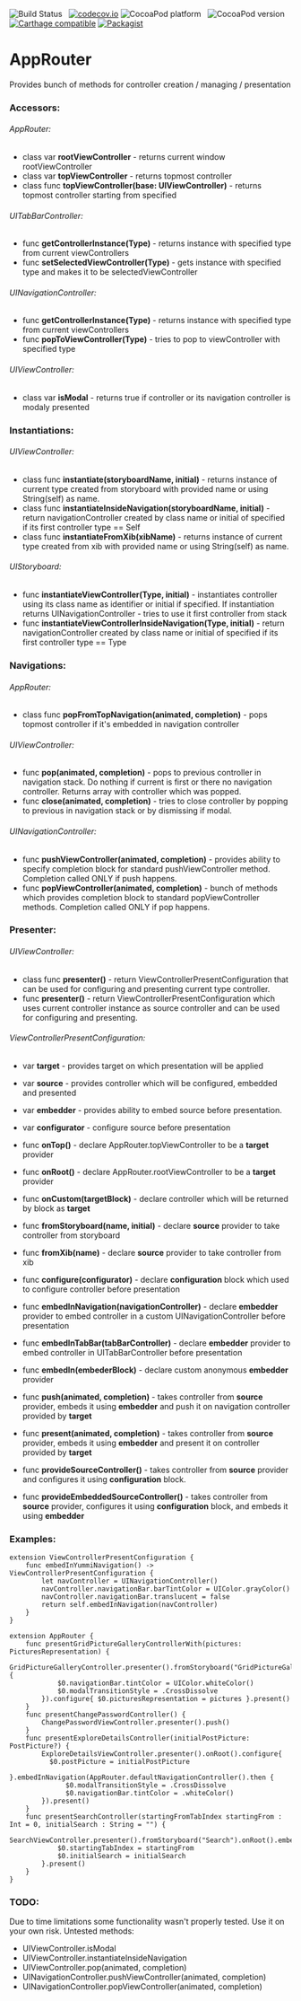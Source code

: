 ![Build Status](https://travis-ci.org/sinarionn/AppRouter.svg?branch=master) &nbsp;
[![codecov.io](http://codecov.io/github/sinarionn/AppRouter/coverage.svg?branch=master)](http://codecov.io/github/sinarionn/AppRouter?branch=master)
![CocoaPod platform](https://cocoapod-badges.herokuapp.com/p/AppRouter/badge.png) &nbsp;
![CocoaPod version](https://cocoapod-badges.herokuapp.com/v/AppRouter/badge.png) &nbsp;
[![Carthage compatible](https://img.shields.io/badge/Carthage-compatible-brightgreen.svg)](https://github.com/Carthage/Carthage)
[![Packagist](https://img.shields.io/badge/license-MIT-blue.svg)]()

# AppRouter
Provides bunch of methods for controller creation / managing / presentation

### Accessors:
###### AppRouter:
- class var **rootViewController** - returns current window rootViewController
- class var **topViewController** - returns topmost controller
- class func **topViewController(**base: UIViewController**)** - returns topmost controller starting from specified

###### UITabBarController:
- func **getControllerInstance(**Type**)** - returns instance with specified type from current viewControllers
- func **setSelectedViewController(**Type**)** - gets instance with specified type and makes it to be selectedViewController

###### UINavigationController:
- func **getControllerInstance(**Type**)** - returns instance with specified type from current viewControllers
- func **popToViewController(**Type**)** - tries to pop to viewController with specified type

###### UIViewController:
- class var **isModal** - returns true if controller or its navigation controller is modaly presented

### Instantiations:
###### UIViewController:
- class func **instantiate(**storyboardName, initial**)** - returns instance of current type created from storyboard with provided name or using String(self) as name.
- class func **instantiateInsideNavigation(**storyboardName, initial**)** - return navigationController created by class name or initial of specified if its first controller type == Self
- class func **instantiateFromXib(**xibName**)** - returns instance of current type created from xib with provided name or using String(self) as name.

###### UIStoryboard:
- func **instantiateViewController(**Type, initial**)** - instantiates controller using its class name as identifier or initial if specified. If instantiation returns UINavigationController - tries to use it first controller from stack
- func **instantiateViewControllerInsideNavigation(**Type, initial**)** - return navigationController created by class name or initial of specified if its first controller type == Type

### Navigations:
###### AppRouter:
- class func **popFromTopNavigation(**animated, completion**)** - pops topmost controller if it's embedded in navigation controller

###### UIViewController:
- func **pop(**animated, completion**)** - pops to previous controller in navigation stack. Do nothing if current is first or there no navigation controller. Returns array with controller which was popped.
- func **close(**animated, completion**)** - tries to close controller by popping to previous in navigation stack or by dismissing if modal.

###### UINavigationController:
- func **pushViewController(**animated, completion**)** - provides ability to specify completion block for standard pushViewController method. Completion called ONLY if push happens.
- func **popViewController(**animated, completion**)** - bunch of methods which provides completion block to standard popViewController methods. Completion called ONLY if pop happens.

### Presenter:
###### UIViewController:
- class func **presenter()** - return ViewControllerPresentConfiguration that can be used for configuring and presenting current type controller.
- func **presenter()** - return ViewControllerPresentConfiguration which uses current controller instance as source controller and can be used for configuring and presenting.

###### ViewControllerPresentConfiguration:
- var **target** - provides target on which presentation will be applied
- var **source** - provides controller which will be configured, embedded and presented
- var **embedder** - provides ability to embed source before presentation.
- var **configurator** - configure source before presentation


- func **onTop()** - declare AppRouter.topViewController to be a **target** provider
- func **onRoot()** - declare AppRouter.rootViewController to be a **target** provider
- func **onCustom(**targetBlock**)** - declare controller which will be returned by block as **target**


- func **fromStoryboard(**name, initial**)** - declare **source** provider to take controller from storyboard
- func **fromXib(**name**)** - declare **source** provider to take controller from xib


- func **configure(**configurator**)** - declare **configuration** block which used to configure controller before presentation


- func **embedInNavigation(**navigationController**)** - declare **embedder** provider to embed controller in a custom UINavigationController before presentation
- func **embedInTabBar(**tabBarController**)** - declare **embedder** provider to embed controller in UITabBarController before presentation
- func **embedIn(**embederBlock**)** - declare custom anonymous **embedder** provider


- func **push(**animated, completion**)** - takes controller from **source** provider, embeds it using **embedder** and push it on navigation controller provided by **target**
- func **present(**animated, completion**)** - takes controller from **source** provider, embeds it using **embedder** and present it on controller provided by **target**

- func **provideSourceController()** - takes controller from **source** provider and configures it using **configuration** block.
- func **provideEmbeddedSourceController()** - takes controller from **source** provider, configures it using **configuration** block, and embeds it using **embedder**


### Examples:
```
extension ViewControllerPresentConfiguration {
    func embedInYummiNavigation() -> ViewControllerPresentConfiguration {
        let navController = UINavigationController()
        navController.navigationBar.barTintColor = UIColor.grayColor()
        navController.navigationBar.translucent = false
        return self.embedInNavigation(navController)
    }
}

extension AppRouter {
    func presentGridPictureGalleryControllerWith(pictures: PicturesRepresentation) {
        GridPictureGalleryController.presenter().fromStoryboard("GridPictureGallery").embedInNavigation(AppRouter.defaultNavigationController().then {
            $0.navigationBar.tintColor = UIColor.whiteColor()
            $0.modalTransitionStyle = .CrossDissolve
        }).configure{ $0.picturesRepresentation = pictures }.present()
    }
    func presentChangePasswordController() {
        ChangePasswordViewController.presenter().push()
    }
    func presentExploreDetailsController(initialPostPicture: PostPicture?) {
        ExploreDetailsViewController.presenter().onRoot().configure{
          $0.postPicture = initialPostPicture
        }.embedInNavigation(AppRouter.defaultNavigationController().then {
              $0.modalTransitionStyle = .CrossDissolve
              $0.navigationBar.tintColor = .whiteColor()
        }).present()
    }
    func presentSearchController(startingFromTabIndex startingFrom : Int = 0, initialSearch : String = "") {
        SearchViewController.presenter().fromStoryboard("Search").onRoot().embedInYummiNavigation().configure{
            $0.startingTabIndex = startingFrom
            $0.initialSearch = initialSearch
        }.present()
    }   
}

```

### TODO:
Due to time limitations some functionality wasn't properly tested. Use it on your own risk.
Untested methods:
- UIViewController.isModal
- UIViewController.instantiateInsideNavigation
- UIViewController.pop(animated, completion)
- UINavigationController.pushViewController(animated, completion)
- UINavigationController.popViewController(animated, completion)
